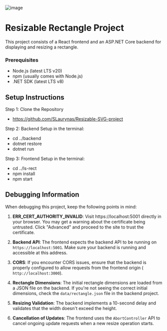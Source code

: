 ![image](https://github.com/user-attachments/assets/17a065d0-b564-45ae-82b8-d348030f1491)

# Resizable Rectangle Project

This project consists of a React frontend and an ASP.NET Core backend for displaying and resizing a rectangle.

### Prerequisites

- Node.js (latest LTS v20)
- npm (usually comes with Node.js)
- .NET SDK (latest LTS v8)

## Setup Instructions

Step 1: Clone the Repository
- https://github.com/SLaurynas/Resizable-SVG-project

Step 2: Backend Setup
in the terminal:

- cd ../backend
- dotnet restore
- dotnet run

Step 3: Frontend Setup
in the terminal:

- cd ../ls-rect
- npm install
- npm start

## Debugging Information

When debugging this project, keep the following points in mind:

1. **ERR_CERT_AUTHORITY_INVALID**: Visit https://localhost:5001 directly in your browser. You may get a warning about the certificate being untrusted. Click "Advanced" and proceed to the site to trust the certificate.

2. **Backend API**: The frontend expects the backend API to be running on `https://localhost:5001`. Make sure your backend is running and accessible at this address.

3. **CORS**: If you encounter CORS issues, ensure that the backend is properly configured to allow requests from the frontend origin ( `http://localhost:3000`).

4. **Rectangle Dimensions**: The initial rectangle dimensions are loaded from a JSON file on the backend. If you're not seeing the correct initial dimensions, check the `data/rectangle.json` file in the backend project.

5. **Resizing Validation**: The backend implements a 10-second delay and validates that the width doesn't exceed the height.

6. **Cancellation of Updates**: The frontend uses the `AbortController` API to cancel ongoing update requests when a new resize operation starts.
